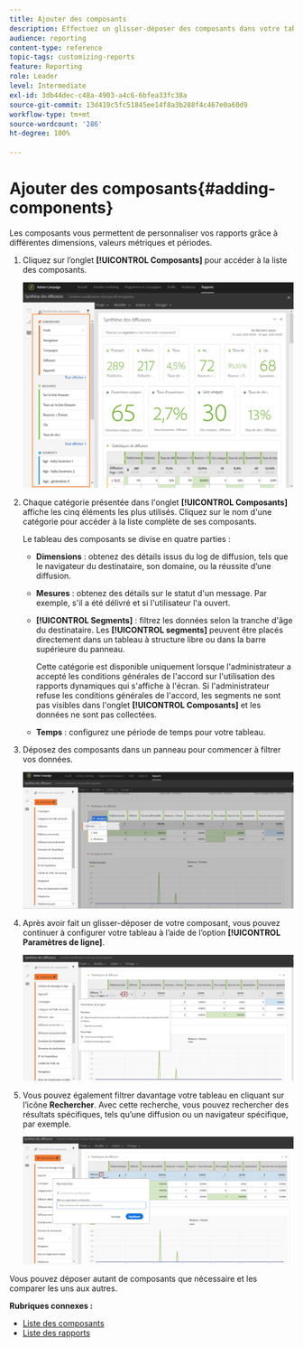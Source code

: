 ```yaml
---
title: Ajouter des composants
description: Effectuez un glisser-déposer des composants dans votre tableau à structure libre afin de commencer à filtrer les données et créer votre rapport.
audience: reporting
content-type: reference
topic-tags: customizing-reports
feature: Reporting
role: Leader
level: Intermediate
exl-id: 3db44dec-c48a-4903-a4c6-6bfea33fc38a
source-git-commit: 13d419c5fc51845ee14f8a3b288f4c467e0a60d9
workflow-type: tm+mt
source-wordcount: '286'
ht-degree: 100%

---
```


# Ajouter des composants{#adding-components}

Les composants vous permettent de personnaliser vos rapports grâce à différentes dimensions, valeurs métriques et périodes.

1. Cliquez sur l’onglet **[!UICONTROL Composants]** pour accéder à la liste des composants.

   ![](assets/dynamic_report_components.png)

1. Chaque catégorie présentée dans l&#39;onglet **[!UICONTROL Composants]** affiche les cinq éléments les plus utilisés. Cliquez sur le nom d&#39;une catégorie pour accéder à la liste complète de ses composants.

   Le tableau des composants se divise en quatre parties :

   * **Dimensions** : obtenez des détails issus du log de diffusion, tels que le navigateur du destinataire, son domaine, ou la réussite d’une diffusion.
   * **Mesures** : obtenez des détails sur le statut d&#39;un message. Par exemple, s&#39;il a été délivré et si l&#39;utilisateur l&#39;a ouvert.
   * **[!UICONTROL Segments]** : filtrez les données selon la tranche d&#39;âge du destinataire. Les **[!UICONTROL segments]** peuvent être placés directement dans un tableau à structure libre ou dans la barre supérieure du panneau.

     Cette catégorie est disponible uniquement lorsque l&#39;administrateur a accepté les conditions générales de l&#39;accord sur l&#39;utilisation des rapports dynamiques qui s&#39;affiche à l&#39;écran. Si l&#39;administrateur refuse les conditions générales de l&#39;accord, les segments ne sont pas visibles dans l&#39;onglet **[!UICONTROL Composants]** et les données ne sont pas collectées.

   * **Temps** : configurez une période de temps pour votre tableau.

1. Déposez des composants dans un panneau pour commencer à filtrer vos données.

   ![](assets/dynamic_report_components_2.png)

1. Après avoir fait un glisser-déposer de votre composant, vous pouvez continuer à configurer votre tableau à l’aide de l’option **[!UICONTROL Paramètres de ligne]**.

   ![](assets/dynamic_report_components_3.png)

1. Vous pouvez également filtrer davantage votre tableau en cliquant sur l’icône **Rechercher**. Avec cette recherche, vous pouvez rechercher des résultats spécifiques, tels qu’une diffusion ou un navigateur spécifique, par exemple.

   ![](assets/dynamic_report_components_4.png)

Vous pouvez déposer autant de composants que nécessaire et les comparer les uns aux autres.

**Rubriques connexes :**

* [Liste des composants](../../reporting/using/list-of-components-.md)
* [Liste des rapports](../../reporting/using/defining-the-report-period.md)
